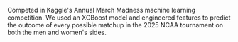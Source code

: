 Competed in Kaggle's Annual March Madness machine learning competition. We used an XGBoost model and engineered features to predict the outcome of every possible matchup in the 2025 NCAA tournament on both the men and women's sides. 
